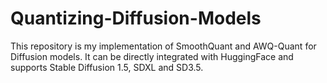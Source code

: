# Quantizing-Diffusion-Models
This repository is my implementation of SmoothQuant and AWQ-Quant for Diffusion models. It can be directly integrated with HuggingFace and supports Stable Diffusion 1.5, SDXL and SD3.5.
